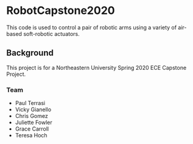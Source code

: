 # RobotCapstone2020

This code is used to control a pair of robotic arms using a variety of air-based soft-robotic actuators.

## Background

This project is for a Northeastern University Spring 2020 ECE Capstone Project.

### Team

- Paul Terrasi
- Vicky Gianello
- Chris Gomez
- Juliette Fowler
- Grace Carroll
- Teresa Hoch
